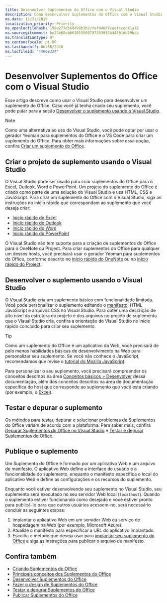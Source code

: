 ```yaml
---
title: Desenvolver Suplementos do Office com o Visual Studio
description: Como desenvolver Suplementos do Office com o Visual Studio
ms.date: 12/31/2019
localization_priority: Priority
ms.openlocfilehash: 198a277d56d499b2b2cfef84667ceefccec81a72
ms.sourcegitcommit: be23b68eb661015508797333915b44381dd29bdb
ms.translationtype: HT
ms.contentlocale: pt-BR
ms.lasthandoff: 06/08/2020
ms.locfileid: "44608324"
---
```

# <a name="develop-office-add-ins-with-visual-studio"></a>Desenvolver Suplementos do Office com o Visual Studio

Esse artigo descreve como usar o Visual Studio para desenvolver um suplemento do Office. Caso você já tenha criado seu suplemento, você pode pular para a seção [Desenvolver o suplemento usando o Visual Studio](#develop-the-add-in-using-visual-studio).

> [!NOTE]
> Como uma alternativa ao uso do Visual Studio, você pode optar por usar o gerador Yeoman para suplementos do Office e o VS Code para criar um suplemento do Office. Para obter mais informações sobre essa opção, confira [Criar um suplemento do Office](../overview/office-add-ins-fundamentals.md#creating-an-office-add-in).

## <a name="create-the-add-in-project-using-visual-studio"></a>Criar o projeto de suplemento usando o Visual Studio

O Visual Studio pode ser usado para criar suplementos do Office para o Excel, Outlook, Word e PowerPoint. Um projeto do suplemento do Office é criado como parte de uma solução do Visual Studio e usa HTML, CSS e JavaScript. Para criar um suplemento do Office com o Visual Studio, siga as instruções no início rápido que correspondam ao suplemento que você deseja criar:

- [Início rápido do Excel](../quickstarts/excel-quickstart-jquery.md?tabs=visualstudio)
- [Início rápido do Outlook](../quickstarts/outlook-quickstart.md?tabs=visualstudio)
- [Início rápido do Word](../quickstarts/word-quickstart.md?tabs=visualstudio)
- [Início rápido do PowerPoint](../quickstarts/powerpoint-quickstart.md?tabs=visualstudio)

O Visual Studio não tem suporte para a criação de suplementos do Office para o OneNote ou Project. Para criar suplementos do Office para qualquer um desses hosts, você precisará usar o gerador Yeoman para suplementos do Office, conforme descrito no [início rápido do OneNote](../quickstarts/onenote-quickstart.md) ou no [início rápido do Project](../quickstarts/project-quickstart.md).

## <a name="develop-the-add-in-using-visual-studio"></a>Desenvolver o suplemento usando o Visual Studio

O Visual Studio cria um suplemento básico com funcionalidade limitada. Você pode personalizar o suplemento editando o [manifesto](add-in-manifests.md), HTML, JavaScript e arquivos CSS no Visual Studio. Para obter uma descrição de alto nível da estrutura do projeto e dos arquivos no projeto de suplemento que o Visual Studio cria, confira a orientação do Visual Studio no início rápido concluído para criar seu suplemento. 

> [!TIP]
> Como um suplemento do Office é um aplicativo da Web, você precisará de pelo menos habilidades básicas de desenvolvimento na Web para personalizar seu suplemento. Se você não conhece o JavaScript, recomendamos que revise o [tutorial do Mozilla JavaScript](https://developer.mozilla.org/docs/Web/JavaScript/Guide/Introduction).

Para personalizar o seu suplemento, você precisará compreender os conceitos descritos na área [Conceitos básicos > Desenvolver](develop-overview.md) dessa documentação, além dos conceitos descritos na área de documentação específica do host que corresponde ao suplemento que você está criando (por exemplo, o [Excel](../excel/index.md)). 

## <a name="test-and-debug-the-add-in"></a>Testar e depurar o suplemento

Os métodos para testar, depurar e solucionar problemas de Suplementos do Office variam de acordo com a plataforma. Para saber mais, confira [Depurar Suplementos do Office no Visual Studio](debug-office-add-ins-in-visual-studio.md) e [Testar e depurar Suplementos do Office](../testing/test-debug-office-add-ins.md).

## <a name="publish-the-add-in"></a>Publique o suplemento

Um Suplemento do Office é formado por um aplicativo Web e um arquivo de manifesto. O aplicativo Web define a interface do usuário e a funcionalidade do suplemento, enquanto o manifesto especifica o local do aplicativo Web e define as configurações e os recursos do suplemento.

Enquanto você estiver desenvolvendo seu suplemento no Visual Studio, seu suplemento será executado no seu servidor Web local (`localhost`). Quando o suplemento estiver funcionando como desejado e você estiver pronto para publicá-lo para que outros usuários acessem-no, será necessário concluir as seguintes etapas:

1. Implantar o aplicativo Web em um servidor Web ou serviço de hospedagem na Web (por exemplo, Microsoft Azure).
2. Atualize o manifesto para especificar a URL do aplicativo implantado. 
3. Escolha o método que deseja usar para [implantar seu suplemento do Office](../publish/publish.md) e siga as instruções para publicar o arquivo de manifesto.

## <a name="see-also"></a>Confira também

- [Criando Suplementos do Office ](../overview/office-add-ins-fundamentals.md)
- [Principais conceitos dos Suplementos do Office](../overview/core-concepts-office-add-ins.md)
- [Desenvolver Suplementos do Office](../develop/develop-overview.md)
- [Fazer o design de Suplementos do Office](../design/add-in-design.md)
- [Testar e depurar Suplementos do Office](../testing/test-debug-office-add-ins.md)
- [Publicar Suplementos do Office](../publish/publish.md)